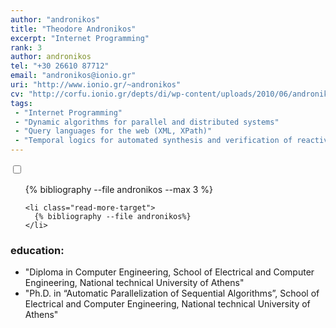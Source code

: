 ```yaml
---
author: "andronikos"
title: "Theodore Andronikos"
excerpt: "Internet Programming"
rank: 3
author: andronikos
tel: "+30 26610 87712"
email: "andronikos@ionio.gr"
uri: "http://www.ionio.gr/~andronikos"
cv: "http://corfu.ionio.gr/depts/di/wp-content/uploads/2010/06/andronikos_cv_gr_2015.pdf"
tags:
 - "Internet Programming"
 - "Dynamic algorithms for parallel and distributed systems"
 - "Query languages for the web (XML, XPath)"
 - "Temporal logics for automated synthesis and verification of reactive systems"
---
```


<div>
  <input type="checkbox" class="read-more-state" id="post-2"/>
  <ul class="read-more-wrap">
    {% bibliography --file andronikos --max 3 %}

    <li class="read-more-target">
      {% bibliography --file andronikos%}
    </li>
  </ul>
  <label for="post-2" class="read-more-trigger"></label>
</div>






### education:
  - "Diploma in Computer Engineering, School of Electrical and Computer Engineering, National technical University of Athens"
  - "Ph.D. in “Automatic Parallelization of Sequential Algorithms”, School of Electrical and Computer Engineering, National technical University of Athens"

